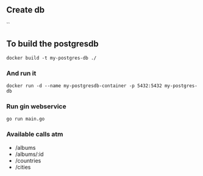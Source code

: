 ## Create db
``
## To build the postgresdb
`docker build -t my-postgres-db ./ `
### And run it
`docker run -d --name my-postgresdb-container -p 5432:5432 my-postgres-db`

### Run gin webservice
`go run main.go`
### Available calls atm
* /albums
* /albums/:id
* /countries
* /cities
